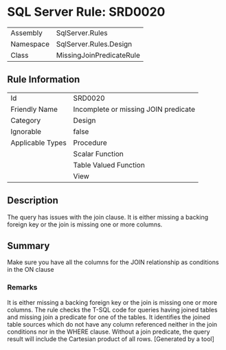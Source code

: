 # SQL Server Rule: SRD0020
  
|    |    |
|----|----|
| Assembly | SqlServer.Rules |
| Namespace | SqlServer.Rules.Design |
| Class | MissingJoinPredicateRule |
  
## Rule Information
  
|    |    |
|----|----|
| Id | SRD0020 |
| Friendly Name | Incomplete or missing JOIN predicate |
| Category | Design |
| Ignorable | false |
| Applicable Types | Procedure  |
|   | Scalar Function |
|   | Table Valued Function |
|   | View |
  
## Description
  
The query has issues with the join clause. It is either missing a backing foreign key or the join is missing one or more columns.
  
## Summary
  
Make sure you have all the columns for the JOIN relationship as conditions in the ON clause
  
### Remarks
  
<list type="bullet">
<item>It is either missing a backing foreign key or the join is missing one or more columns.
The rule checks the T-SQL code for queries having joined tables and missing join a predicate
for one of the tables. </item>
<item>It identifies the joined table sources which do not have any column
referenced neither in the join conditions nor in the WHERE clause. Without a join predicate,
the query result will include the Cartesian product of all rows.</item>
</list>  
[Generated by a tool]
